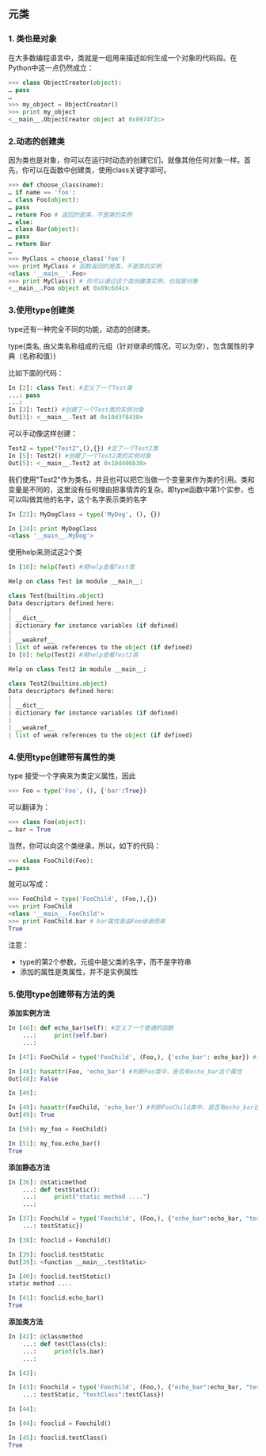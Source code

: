 ## 元类

### 1. 类也是对象

在大多数编程语言中，类就是一组用来描述如何生成一个对象的代码段。在Python中这一点仍然成立：

```py
>>> class ObjectCreator(object):
… pass
…
>>> my_object = ObjectCreator()
>>> print my_object
<__main__.ObjectCreator object at 0x8974f2c>
```

### 2.动态的创建类

因为类也是对象，你可以在运行时动态的创建它们，就像其他任何对象一样。首先，你可以在函数中创建类，使用class关键字即可。

```py
>>> def choose_class(name):
… if name == 'foo':
… class Foo(object):
… pass
… return Foo # 返回的是类，不是类的实例
… else:
… class Bar(object):
… pass
… return Bar
…
>>> MyClass = choose_class('foo')
>>> print MyClass # 函数返回的是类，不是类的实例
<class '__main__'.Foo>
>>> print MyClass() # 你可以通过这个类创建类实例，也就是对象
<__main__.Foo object at 0x89c6d4c>
```

### 3.使用type创建类

type还有一种完全不同的功能，动态的创建类。

type\(类名, 由父类名称组成的元组（针对继承的情况，可以为空），包含属性的字典（名称和值）\)

比如下面的代码：

```py
In [2]: class Test: #定义了一个Test类
...: pass
...:
In [3]: Test() #创建了一个Test类的实例对象
Out[3]: <__main__.Test at 0x10d3f8438>
```

可以手动像这样创建：

```py
Test2 = type("Test2",(),{}) #定了一个Test2类
In [5]: Test2() #创建了一个Test2类的实例对象
Out[5]: <__main__.Test2 at 0x10d406b38>
```

我们使用"Test2"作为类名，并且也可以把它当做一个变量来作为类的引用。类和变量是不同的，这里没有任何理由把事情弄的复杂。即type函数中第1个实参，也可以叫做其他的名字，这个名字表示类的名字

```py
In [23]: MyDogClass = type('MyDog', (), {})

In [24]: print MyDogClass
<class '__main__.MyDog'>
```

使用help来测试这2个类

```py
In [10]: help(Test) #用help查看Test类

Help on class Test in module __main__:

class Test(builtins.object)
Data descriptors defined here:
|
| __dict__
| dictionary for instance variables (if defined)
|
| __weakref__
| list of weak references to the object (if defined)
In [8]: help(Test2) #用help查看Test2类

Help on class Test2 in module __main__:

class Test2(builtins.object)
Data descriptors defined here:
|
| __dict__
| dictionary for instance variables (if defined)
|
| __weakref__
| list of weak references to the object (if defined)
```

### 4.使用type创建带有属性的类

type 接受一个字典来为类定义属性，因此

```py
>>> Foo = type('Foo', (), {'bar':True})
```

可以翻译为：

```py
>>> class Foo(object):
… bar = True
```

当然，你可以向这个类继承，所以，如下的代码：

```py
>>> class FooChild(Foo):
… pass
```

就可以写成：

```py
>>> FooChild = type('FooChild', (Foo,),{})
>>> print FooChild
<class '__main__.FooChild'>
>>> print FooChild.bar # bar属性是由Foo继承而来
True
```

注意：

* type的第2个参数，元组中是父类的名字，而不是字符串
* 添加的属性是类属性，并不是实例属性

### 5.使用type创建带有方法的类

**添加实例方法**

```py
In [46]: def echo_bar(self): #定义了一个普通的函数
    ...:     print(self.bar)
    ...:

In [47]: FooChild = type('FooChild', (Foo,), {'echo_bar': echo_bar}) #让FooChild类中的echo_bar属性，指向了上面定义的函数

In [48]: hasattr(Foo, 'echo_bar') #判断Foo类中，是否有echo_bar这个属性
Out[48]: False

In [49]:

In [49]: hasattr(FooChild, 'echo_bar') #判断FooChild类中，是否有echo_bar这个属性
Out[49]: True

In [50]: my_foo = FooChild()

In [51]: my_foo.echo_bar()
True
```

**添加静态方法**

```py
In [36]: @staticmethod
    ...: def testStatic():
    ...:     print("static method ....")
    ...:

In [37]: Foochild = type('Foochild', (Foo,), {"echo_bar":echo_bar, "testStatic":
    ...: testStatic})

In [38]: fooclid = Foochild()

In [39]: fooclid.testStatic
Out[39]: <function __main__.testStatic>

In [40]: fooclid.testStatic()
static method ....

In [41]: fooclid.echo_bar()
True
```
**添加类方法**

```py
In [42]: @classmethod
    ...: def testClass(cls):
    ...:     print(cls.bar)
    ...:

In [43]:

In [43]: Foochild = type('Foochild', (Foo,), {"echo_bar":echo_bar, "testStatic":
    ...: testStatic, "testClass":testClass})

In [44]:

In [44]: fooclid = Foochild()

In [45]: fooclid.testClass()
True
```

